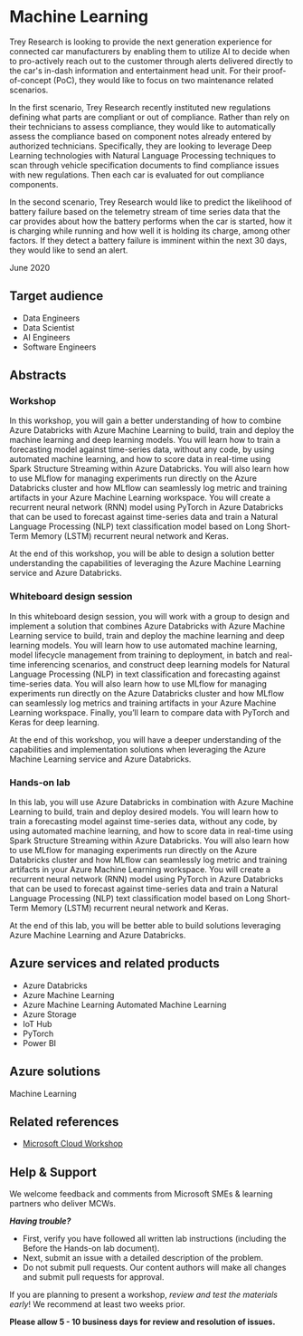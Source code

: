 # Machine Learning

Trey Research is looking to provide the next generation experience for connected car manufacturers by enabling them to utilize AI to decide when to pro-actively reach out to the customer through alerts delivered directly to the car's in-dash information and entertainment head unit. For their proof-of-concept (PoC), they would like to focus on two maintenance related scenarios.

In the first scenario, Trey Research recently instituted new regulations defining what parts are compliant or out of compliance. Rather than rely on their technicians to assess compliance, they would like to automatically assess the compliance based on component notes already entered by authorized technicians. Specifically, they are looking to leverage Deep Learning technologies with Natural Language Processing techniques to scan through vehicle specification documents to find compliance issues with new regulations. Then each car is evaluated for out compliance components.

In the second scenario, Trey Research would like to predict the likelihood of battery failure based on the telemetry stream of time series data that the car provides about how the battery performs when the car is started, how it is charging while running and how well it is holding its charge, among other factors. If they detect a battery failure is imminent within the next 30 days, they would like to send an alert.

June 2020

## Target audience

- Data Engineers
- Data Scientist
- AI Engineers
- Software Engineers

## Abstracts

### Workshop

In this workshop, you will gain a better understanding of how to combine Azure Databricks with Azure Machine Learning to build, train and deploy the machine learning and deep learning models. You will learn how to train a forecasting model against time-series data, without any code, by using automated machine learning, and how to score data in real-time using Spark Structure Streaming within Azure Databricks. You will also learn how to use MLflow for managing experiments run directly on the Azure Databricks cluster and how MLflow can seamlessly log metric and training artifacts in your Azure Machine Learning workspace. You will create a recurrent neural network (RNN) model using PyTorch in Azure Databricks that can be used to forecast against time-series data and train a Natural Language Processing (NLP) text classification model based on Long Short-Term Memory (LSTM) recurrent neural network and Keras.

At the end of this workshop, you will be able to design a solution better understanding the capabilities of leveraging the Azure Machine Learning service and Azure Databricks.

### Whiteboard design session

In this whiteboard design session, you will work with a group to design and implement a solution that combines Azure Databricks with Azure Machine Learning service to build, train and deploy the machine learning and deep learning models. You will learn how to use automated machine learning, model lifecycle management from training to deployment, in batch and real-time inferencing scenarios, and construct deep learning models for Natural Language Processing (NLP) in text classification and forecasting against time-series data. You will also learn how to use MLflow for managing experiments run directly on the Azure Databricks cluster and how MLflow can seamlessly log metrics and training artifacts in your Azure Machine Learning workspace. Finally, you’ll learn to compare data with PyTorch and Keras for deep learning.

At the end of this workshop, you will have a deeper understanding of the capabilities and implementation solutions when leveraging the Azure Machine Learning service and Azure Databricks.

### Hands-on lab

In this lab, you will use Azure Databricks in combination with Azure Machine Learning to build, train and deploy desired models. You will learn how to train a forecasting model against time-series data, without any code, by using automated machine learning, and how to score data in real-time using Spark Structure Streaming within Azure Databricks. You will also learn how to use MLflow for managing experiments run directly on the Azure Databricks cluster and how MLflow can seamlessly log metric and training artifacts in your Azure Machine Learning workspace. You will create a recurrent neural network (RNN) model using PyTorch in Azure Databricks that can be used to forecast against time-series data and train a Natural Language Processing (NLP) text classification model based on Long Short-Term Memory (LSTM) recurrent neural network and Keras.

At the end of this lab, you will be better able to build solutions leveraging Azure Machine Learning and Azure Databricks.

## Azure services and related products

- Azure Databricks
- Azure Machine Learning
- Azure Machine Learning Automated Machine Learning
- Azure Storage
- IoT Hub
- PyTorch
- Power BI

## Azure solutions

Machine Learning

## Related references

- [Microsoft Cloud Workshop](http://microsoftcloudworkshop.com/)

## Help & Support

We welcome feedback and comments from Microsoft SMEs & learning partners who deliver MCWs.  

***Having trouble?***

- First, verify you have followed all written lab instructions (including the Before the Hands-on lab document).
- Next, submit an issue with a detailed description of the problem.
- Do not submit pull requests. Our content authors will make all changes and submit pull requests for approval.  

If you are planning to present a workshop, *review and test the materials early*! We recommend at least two weeks prior.

**Please allow 5 - 10 business days for review and resolution of issues.**
